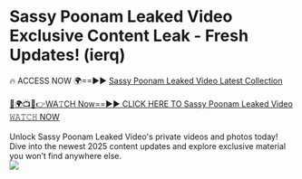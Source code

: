# Sassy Poonam Leaked Video Exclusive Content Leak - Fresh Updates! (ierq)

🔥 ACCESS NOW 🌍==►► <a href="https://tinyurl.com/kvy9nzfs" rel="nofollow">Sassy Poonam Leaked Video Latest Collection</a>
<br><br>
[🔴🌍📺📱👉WA𝚃CH Now==►► CLICK HERE TO Sassy Poonam Leaked Video 𝚆𝙰𝚃𝙲𝙷 NOW](https://tinyurl.com/kvy9nzfs)
<br><br>
Unlock Sassy Poonam Leaked Video's private videos and photos today! Dive into the newest 2025 content updates and explore exclusive material you won’t find anywhere else.
<br>
<a href="https://tinyurl.com/kvy9nzfs" rel="nofollow" data-target="animated-image.originalLink"><img src="https://camo.githubusercontent.com/8a4f000d20f83aca3bf7ec5f350d767afa0574a8a352519fd8cfa583a6f93a33/68747470733a2f2f692e696d6775722e636f6d2f644a486b345a712e676966" data-canonical-src="https://i.imgur.com/dJHk4Zq.gif" style="max-width: 100%; display: inline-block;" data-target="animated-image.originalImage"></a>
<br>
